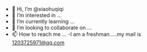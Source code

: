 - 👋 Hi, I’m @xiaohuqiqi
- 👀 I’m interested in ...
- 🌱 I’m currently learning ...
- 💞️ I’m looking to collaborate on ...
- 📫 How to reach me ...
-I am a freshman.....my mail is 1203725971@qq.com

<!---
xiaohuqiqi/xiaohuqiqi is a ✨ special ✨ repository because its `README.md` (this file) appears on your GitHub profile.
You can click the Preview link to take a look at your changes.
--->
